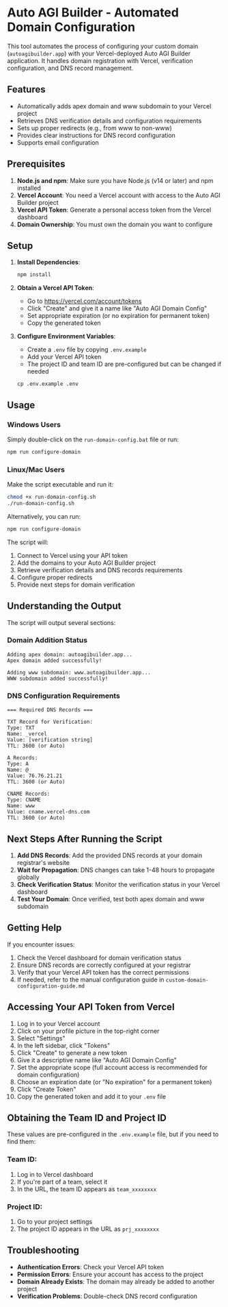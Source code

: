 # Auto AGI Builder - Automated Domain Configuration

This tool automates the process of configuring your custom domain (`autoagibuilder.app`) with your Vercel-deployed Auto AGI Builder application. It handles domain registration with Vercel, verification configuration, and DNS record management.

## Features

- Automatically adds apex domain and www subdomain to your Vercel project
- Retrieves DNS verification details and configuration requirements
- Sets up proper redirects (e.g., from www to non-www)
- Provides clear instructions for DNS record configuration
- Supports email configuration

## Prerequisites

1. **Node.js and npm**: Make sure you have Node.js (v14 or later) and npm installed
2. **Vercel Account**: You need a Vercel account with access to the Auto AGI Builder project
3. **Vercel API Token**: Generate a personal access token from the Vercel dashboard
4. **Domain Ownership**: You must own the domain you want to configure

## Setup

1. **Install Dependencies**:
   ```bash
   npm install
   ```

2. **Obtain a Vercel API Token**:
   - Go to https://vercel.com/account/tokens
   - Click "Create" and give it a name like "Auto AGI Domain Config"
   - Set appropriate expiration (or no expiration for permanent token)
   - Copy the generated token

3. **Configure Environment Variables**:
   - Create a `.env` file by copying `.env.example`
   - Add your Vercel API token
   - The project ID and team ID are pre-configured but can be changed if needed
   ```
   cp .env.example .env
   ```

## Usage

### Windows Users

Simply double-click on the `run-domain-config.bat` file or run:

```bash
npm run configure-domain
```

### Linux/Mac Users

Make the script executable and run it:

```bash
chmod +x run-domain-config.sh
./run-domain-config.sh
```

Alternatively, you can run:

```bash
npm run configure-domain
```

The script will:
1. Connect to Vercel using your API token
2. Add the domains to your Auto AGI Builder project
3. Retrieve verification details and DNS records requirements
4. Configure proper redirects
5. Provide next steps for domain verification

## Understanding the Output

The script will output several sections:

### Domain Addition Status

```
Adding apex domain: autoagibuilder.app...
Apex domain added successfully!

Adding www subdomain: www.autoagibuilder.app...
WWW subdomain added successfully!
```

### DNS Configuration Requirements

```
=== Required DNS Records ===

TXT Record for Verification:
Type: TXT
Name: _vercel
Value: [verification string]
TTL: 3600 (or Auto)

A Records:
Type: A
Name: @
Value: 76.76.21.21
TTL: 3600 (or Auto)

CNAME Records:
Type: CNAME
Name: www
Value: cname.vercel-dns.com
TTL: 3600 (or Auto)
```

## Next Steps After Running the Script

1. **Add DNS Records**: Add the provided DNS records at your domain registrar's website
2. **Wait for Propagation**: DNS changes can take 1-48 hours to propagate globally
3. **Check Verification Status**: Monitor the verification status in your Vercel dashboard
4. **Test Your Domain**: Once verified, test both apex domain and www subdomain

## Getting Help

If you encounter issues:

1. Check the Vercel dashboard for domain verification status
2. Ensure DNS records are correctly configured at your registrar
3. Verify that your Vercel API token has the correct permissions
4. If needed, refer to the manual configuration guide in `custom-domain-configuration-guide.md`

## Accessing Your API Token from Vercel

1. Log in to your Vercel account
2. Click on your profile picture in the top-right corner
3. Select "Settings"
4. In the left sidebar, click "Tokens"
5. Click "Create" to generate a new token
6. Give it a descriptive name like "Auto AGI Domain Config"
7. Set the appropriate scope (full account access is recommended for domain configuration)
8. Choose an expiration date (or "No expiration" for a permanent token)
9. Click "Create Token"
10. Copy the generated token and add it to your `.env` file

## Obtaining the Team ID and Project ID

These values are pre-configured in the `.env.example` file, but if you need to find them:

### Team ID:
1. Log in to Vercel dashboard
2. If you're part of a team, select it
3. In the URL, the team ID appears as `team_xxxxxxxx`

### Project ID:
1. Go to your project settings
2. The project ID appears in the URL as `prj_xxxxxxxx`

## Troubleshooting

- **Authentication Errors**: Check your Vercel API token
- **Permission Errors**: Ensure your account has access to the project
- **Domain Already Exists**: The domain may already be added to another project
- **Verification Problems**: Double-check DNS record configuration
